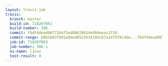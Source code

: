```yaml
---
layout: travis-job
travis:
  branch: master
  build-id: 718207061
  build-number: 306
  commit: f6df4dead0677264f3ed88628614e0b6eeac1f3d
  commit-range: b861b8379d1a9eed052263410dcb7a14f9f8cdde...f6df4dead0677264f3ed88628614e0b6eeac1f3d
  job-id: 718207063
  job-number: 306.1
  os-name: linux
  test-result: 0
---
```

